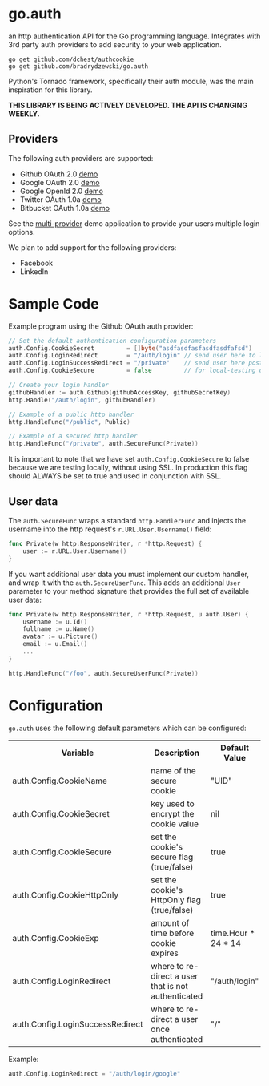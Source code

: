 # go.auth
an http authentication API for the Go programming language. Integrates with 3rd party auth providers to add security to your web application.

	go get github.com/dchest/authcookie
    go get github.com/bradrydzewski/go.auth
    
Python's Tornado framework, specifically their auth module, was the main inspiration for this library.

**THIS LIBRARY IS BEING ACTIVELY DEVELOPED. THE API IS CHANGING WEEKLY.**

## Providers
The following auth providers are supported:

* Github OAuth 2.0 [demo](https://github.com/bradrydzewski/go.auth/tree/master/examples/github)
* Google OAuth 2.0 [demo](https://github.com/bradrydzewski/go.auth/tree/master/examples/google)
* Google OpenId 2.0 [demo](https://github.com/bradrydzewski/go.auth/tree/master/examples/openid)
* Twitter OAuth 1.0a [demo](https://github.com/bradrydzewski/go.auth/tree/master/examples/twitter)
* Bitbucket OAuth 1.0a [demo](https://github.com/bradrydzewski/go.auth/tree/master/examples/bitbucket)

See the [multi-provider](https://github.com/bradrydzewski/go.auth/tree/master/examples/multiple) demo application to provide your users multiple login options.

We plan to add support for the following providers:

* Facebook
* LinkedIn

# Sample Code
Example program using the Github OAuth auth provider:

```go
// Set the default authentication configuration parameters
auth.Config.CookieSecret         = []byte("asdfasdfasfasdfasdfafsd")
auth.Config.LoginRedirect        = "/auth/login" // send user here to login
auth.Config.LoginSuccessRedirect = "/private"    // send user here post-login
auth.Config.CookieSecure         = false         // for local-testing only

// Create your login handler
githubHandler := auth.Github(githubAccessKey, githubSecretKey)
http.Handle("/auth/login", githubHandler)

// Example of a public http handler
http.HandleFunc("/public", Public)

// Example of a secured http handler
http.HandleFunc("/private", auth.SecureFunc(Private))
```

It is important to note that we have set `auth.Config.CookieSecure` to false
because we are testing locally, without using SSL. In production this flag should
ALWAYS be set to true and used in conjunction with SSL.

## User data
The `auth.SecureFunc` wraps a standard `http.HandlerFunc` and injects the username
into the http request's `r.URL.User.Username()` field:

```go
func Private(w http.ResponseWriter, r *http.Request) {
	user := r.URL.User.Username()
}
```

If you want additional user data you must implement our custom handler, and wrap
it with the `auth.SecureUserFunc`. This adds an additional `User` parameter to
your method signature that provides the full set of available user data:

```go
func Private(w http.ResponseWriter, r *http.Request, u auth.User) {
	username := u.Id()
	fullname := u.Name()
	avatar := u.Picture()
	email := u.Email()
	...
}

http.HandleFunc("/foo", auth.SecureUserFunc(Private))
```

# Configuration
`go.auth` uses the following default parameters which can be configured:

<table>
<tr>
 <th>Variable</th>
 <th>Description</th>
 <th>Default Value</th>
</tr>
<tr>
 <td>auth.Config.CookieName</td>
 <td>name of the secure cookie</td>
 <td>"UID"</td>
</tr>
<tr>
 <td>auth.Config.CookieSecret</td>
 <td>key used to encrypt the cookie value</td>
 <td>nil</td>
</tr>
<tr>
 <td>auth.Config.CookieSecure</td>
 <td>set the cookie's secure flag (true/false)</td>
 <td>true</td>
</tr>
<tr>
 <td>auth.Config.CookieHttpOnly</td>
 <td>set the cookie's HttpOnly flag (true/false)</td>
 <td>true</td>
</tr>
<tr>
 <td>auth.Config.CookieExp</td>
 <td>amount of time before cookie expires</td>
 <td>time.Hour * 24 * 14</td>
</tr>
<tr>
 <td>auth.Config.LoginRedirect</td>
 <td>where to re-direct a user that is not authenticated</td>
 <td>"/auth/login"</td>
</tr>
<tr>
 <td>auth.Config.LoginSuccessRedirect</td>
 <td>where to re-direct a user once authenticated</td>
 <td>"/"</td>
</tr>
</table>

Example:

```go
auth.Config.LoginRedirect = "/auth/login/google"
```
